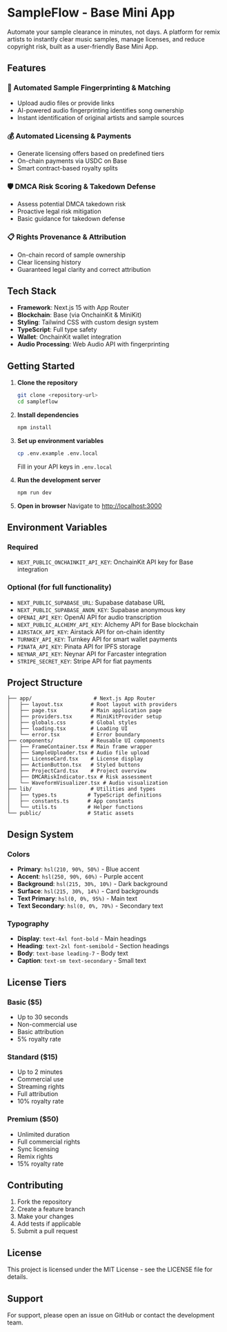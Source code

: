 # SampleFlow - Base Mini App

Automate your sample clearance in minutes, not days. A platform for remix artists to instantly clear music samples, manage licenses, and reduce copyright risk, built as a user-friendly Base Mini App.

## Features

### 🎵 Automated Sample Fingerprinting & Matching
- Upload audio files or provide links
- AI-powered audio fingerprinting identifies song ownership
- Instant identification of original artists and sample sources

### 💰 Automated Licensing & Payments
- Generate licensing offers based on predefined tiers
- On-chain payments via USDC on Base
- Smart contract-based royalty splits

### 🛡️ DMCA Risk Scoring & Takedown Defense
- Assess potential DMCA takedown risk
- Proactive legal risk mitigation
- Basic guidance for takedown defense

### 📋 Rights Provenance & Attribution
- On-chain record of sample ownership
- Clear licensing history
- Guaranteed legal clarity and correct attribution

## Tech Stack

- **Framework**: Next.js 15 with App Router
- **Blockchain**: Base (via OnchainKit & MiniKit)
- **Styling**: Tailwind CSS with custom design system
- **TypeScript**: Full type safety
- **Wallet**: OnchainKit wallet integration
- **Audio Processing**: Web Audio API with fingerprinting

## Getting Started

1. **Clone the repository**
   ```bash
   git clone <repository-url>
   cd sampleflow
   ```

2. **Install dependencies**
   ```bash
   npm install
   ```

3. **Set up environment variables**
   ```bash
   cp .env.example .env.local
   ```
   Fill in your API keys in `.env.local`

4. **Run the development server**
   ```bash
   npm run dev
   ```

5. **Open in browser**
   Navigate to [http://localhost:3000](http://localhost:3000)

## Environment Variables

### Required
- `NEXT_PUBLIC_ONCHAINKIT_API_KEY`: OnchainKit API key for Base integration

### Optional (for full functionality)
- `NEXT_PUBLIC_SUPABASE_URL`: Supabase database URL
- `NEXT_PUBLIC_SUPABASE_ANON_KEY`: Supabase anonymous key
- `OPENAI_API_KEY`: OpenAI API for audio transcription
- `NEXT_PUBLIC_ALCHEMY_API_KEY`: Alchemy API for Base blockchain
- `AIRSTACK_API_KEY`: Airstack API for on-chain identity
- `TURNKEY_API_KEY`: Turnkey API for smart wallet payments
- `PINATA_API_KEY`: Pinata API for IPFS storage
- `NEYNAR_API_KEY`: Neynar API for Farcaster integration
- `STRIPE_SECRET_KEY`: Stripe API for fiat payments

## Project Structure

```
├── app/                    # Next.js App Router
│   ├── layout.tsx         # Root layout with providers
│   ├── page.tsx           # Main application page
│   ├── providers.tsx      # MiniKitProvider setup
│   ├── globals.css        # Global styles
│   ├── loading.tsx        # Loading UI
│   └── error.tsx          # Error boundary
├── components/            # Reusable UI components
│   ├── FrameContainer.tsx # Main frame wrapper
│   ├── SampleUploader.tsx # Audio file upload
│   ├── LicenseCard.tsx    # License display
│   ├── ActionButton.tsx   # Styled buttons
│   ├── ProjectCard.tsx    # Project overview
│   ├── DMCARiskIndicator.tsx # Risk assessment
│   └── WaveformVisualizer.tsx # Audio visualization
├── lib/                   # Utilities and types
│   ├── types.ts          # TypeScript definitions
│   ├── constants.ts      # App constants
│   └── utils.ts          # Helper functions
└── public/               # Static assets
```

## Design System

### Colors
- **Primary**: `hsl(210, 90%, 50%)` - Blue accent
- **Accent**: `hsl(250, 90%, 60%)` - Purple accent
- **Background**: `hsl(215, 30%, 10%)` - Dark background
- **Surface**: `hsl(215, 30%, 14%)` - Card backgrounds
- **Text Primary**: `hsl(0, 0%, 95%)` - Main text
- **Text Secondary**: `hsl(0, 0%, 70%)` - Secondary text

### Typography
- **Display**: `text-4xl font-bold` - Main headings
- **Heading**: `text-2xl font-semibold` - Section headings
- **Body**: `text-base leading-7` - Body text
- **Caption**: `text-sm text-secondary` - Small text

## License Tiers

### Basic ($5)
- Up to 30 seconds
- Non-commercial use
- Basic attribution
- 5% royalty rate

### Standard ($15)
- Up to 2 minutes
- Commercial use
- Streaming rights
- Full attribution
- 10% royalty rate

### Premium ($50)
- Unlimited duration
- Full commercial rights
- Sync licensing
- Remix rights
- 15% royalty rate

## Contributing

1. Fork the repository
2. Create a feature branch
3. Make your changes
4. Add tests if applicable
5. Submit a pull request

## License

This project is licensed under the MIT License - see the LICENSE file for details.

## Support

For support, please open an issue on GitHub or contact the development team.
